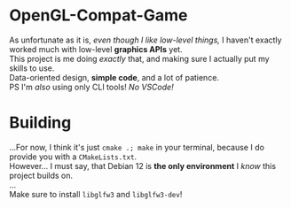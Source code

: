 # OpenGL-Compat-Game

As unfortunate as it is, *even though I like low-level things,* I haven't exactly worked much with low-level **graphics APIs** yet.  
This project is me doing *exactly* that, and making sure I actually put my skills to use.  
Data-oriented design, **simple code**, and a lot of patience.  
PS I'm *also* using only CLI tools! *No VSCode!*  

# Building

...For now, I think it's just `cmake .; make` in your terminal, because I do provide you with a `CMakeLists.txt`.  
However... I must say, that Debian 12 is **the only environment** I *know* this project builds on.  
...  
Make sure to install `libglfw3` and `libglfw3-dev`!

